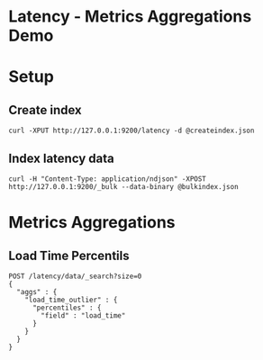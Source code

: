 # Latency - Metrics Aggregations Demo

# Setup

## Create index

`curl -XPUT http://127.0.0.1:9200/latency -d @createindex.json`

## Index latency data

`curl -H "Content-Type: application/ndjson" -XPOST http://127.0.0.1:9200/_bulk --data-binary @bulkindex.json`

# Metrics Aggregations

## Load Time Percentils
```
POST /latency/data/_search?size=0
{
  "aggs" : {
    "load_time_outlier" : { 
      "percentiles" : { 
        "field" : "load_time" 
      } 
    }
  }
}
```
